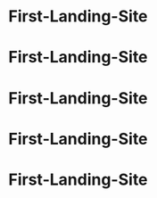 # First-Landing-Site
# First-Landing-Site
# First-Landing-Site
# First-Landing-Site
# First-Landing-Site
